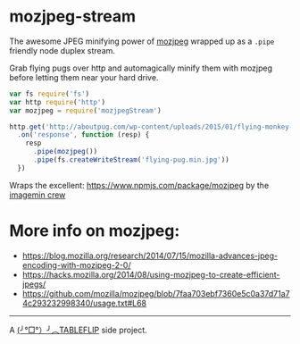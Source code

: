 # mozjpeg-stream

The awesome JPEG minifying power of [mozjpeg](https://www.npmjs.com/package/mozjpeg) wrapped up as a `.pipe` friendly node duplex stream.

Grab flying pugs over http and automagically minify them with mozjpeg before letting them near your hard drive.

```js
var fs require('fs')
var http require('http')
var mozjpeg = require('mozjpegStream')

http.get('http://aboutpug.com/wp-content/uploads/2015/01/flying-monkey-cute-pug.jpg')
  .on('response', function (resp) {
    resp
      .pipe(mozjpeg())
      .pipe(fs.createWriteStream('flying-pug.min.jpg'))
  })
```

Wraps the excellent: https://www.npmjs.com/package/mozjpeg by the [imagemin crew](https://github.com/imagemin)

# More info on mozjpeg:
- https://blog.mozilla.org/research/2014/07/15/mozilla-advances-jpeg-encoding-with-mozjpeg-2-0/
- https://hacks.mozilla.org/2014/08/using-mozjpeg-to-create-efficient-jpegs/
- https://github.com/mozilla/mozjpeg/blob/7faa703ebf7360e5c0a37d71a74c293232998340/usage.txt#L68

----

A [(╯°□°）╯︵TABLEFLIP](https://tableflip.io) side project.